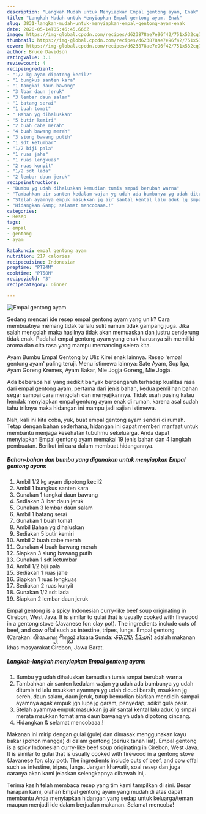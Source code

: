 ```yaml
---
description: "Langkah Mudah untuk Menyiapkan Empal gentong ayam, Enak"
title: "Langkah Mudah untuk Menyiapkan Empal gentong ayam, Enak"
slug: 3831-langkah-mudah-untuk-menyiapkan-empal-gentong-ayam-enak
date: 2020-05-14T05:46:45.666Z
image: https://img-global.cpcdn.com/recipes/d623878ae7e96f42/751x532cq70/empal-gentong-ayam-foto-resep-utama.jpg
thumbnail: https://img-global.cpcdn.com/recipes/d623878ae7e96f42/751x532cq70/empal-gentong-ayam-foto-resep-utama.jpg
cover: https://img-global.cpcdn.com/recipes/d623878ae7e96f42/751x532cq70/empal-gentong-ayam-foto-resep-utama.jpg
author: Bruce Davidson
ratingvalue: 3.1
reviewcount: 4
recipeingredient:
- "1/2 kg ayam dipotong kecil2"
- "1 bungkus santen kara"
- "1 tangkai daun bawang"
- "3 lbar daun jeruk"
- "3 lembar daun salam"
- "1 batang serai"
- "1 buah tomat"
- " Bahan yg dihaluskan"
- "5 butir kemiri"
- "2 buah cabe merah"
- "4 buah bawang merah"
- "3 siung bawang putih"
- "1 sdt ketumbar"
- "1/2 biji pala"
- "1 ruas jahe"
- "1 ruas lengkuas"
- "2 ruas kunyit"
- "1/2 sdt lada"
- "2 lembar daun jeruk"
recipeinstructions:
- "Bumbu yg udah dihaluskan kemudian tumis smpai berubah warna"
- "Tambahkan air santen kedalam wajan yg udah ada bumbunya yg udah ditumis td lalu msukkan ayamnya yg udah dicuci bersih, msukkan jg sereh, daun salam, daun jeruk, tutup kemudian biarkan mendidih sampai ayamnya agak empuk jgn lupa jg garam, penyedap, sdikit gula pasir."
- "Stelah ayamnya empuk masukkan jg air santal kental lalu aduk lg smpai merata msukkan tomat ama daun bawang yh udah dipotong cincang."
- "Hidangkan &amp; selamat mencobaaa.!"
categories:
- Resep
tags:
- empal
- gentong
- ayam

katakunci: empal gentong ayam 
nutrition: 217 calories
recipecuisine: Indonesian
preptime: "PT24M"
cooktime: "PT58M"
recipeyield: "3"
recipecategory: Dinner

---
```



![Empal gentong ayam](https://img-global.cpcdn.com/recipes/d623878ae7e96f42/751x532cq70/empal-gentong-ayam-foto-resep-utama.jpg)

Sedang mencari ide resep empal gentong ayam yang unik? Cara membuatnya memang tidak terlalu sulit namun tidak gampang juga. Jika salah mengolah maka hasilnya tidak akan memuaskan dan justru cenderung tidak enak. Padahal empal gentong ayam yang enak harusnya sih memiliki aroma dan cita rasa yang mampu memancing selera kita.

Ayam Bumbu Empal Gentong by Uliz Kirei enak lainnya. Resep &#39;empal gentong ayam&#39; paling teruji. Menu istimewa lainnya: Sate Ayam, Sop Iga, Ayam Goreng Kremes, Ayam Bakar, Mie Jogja Goreng, Mie Jogja.

Ada beberapa hal yang sedikit banyak berpengaruh terhadap kualitas rasa dari empal gentong ayam, pertama dari jenis bahan, kedua pemilihan bahan segar sampai cara mengolah dan menyajikannya. Tidak usah pusing kalau hendak menyiapkan empal gentong ayam enak di rumah, karena asal sudah tahu triknya maka hidangan ini mampu jadi sajian istimewa.


Nah, kali ini kita coba, yuk, buat empal gentong ayam sendiri di rumah. Tetap dengan bahan sederhana, hidangan ini dapat memberi manfaat untuk membantu menjaga kesehatan tubuhmu sekeluarga. Anda dapat menyiapkan Empal gentong ayam memakai 19 jenis bahan dan 4 langkah pembuatan. Berikut ini cara dalam membuat hidangannya.

<!--inarticleads1-->

##### Bahan-bahan dan bumbu yang digunakan untuk menyiapkan Empal gentong ayam:

1. Ambil 1/2 kg ayam dipotong kecil2
1. Ambil 1 bungkus santen kara
1. Gunakan 1 tangkai daun bawang
1. Sediakan 3 lbar daun jeruk
1. Gunakan 3 lembar daun salam
1. Ambil 1 batang serai
1. Gunakan 1 buah tomat
1. Ambil  Bahan yg dihaluskan
1. Sediakan 5 butir kemiri
1. Ambil 2 buah cabe merah
1. Gunakan 4 buah bawang merah
1. Siapkan 3 siung bawang putih
1. Gunakan 1 sdt ketumbar
1. Ambil 1/2 biji pala
1. Sediakan 1 ruas jahe
1. Siapkan 1 ruas lengkuas
1. Sediakan 2 ruas kunyit
1. Gunakan 1/2 sdt lada
1. Siapkan 2 lembar daun jeruk


Empal gentong is a spicy Indonesian curry-like beef soup originating in Cirebon, West Java. It is similar to gulai that is usually cooked with firewood in a gentong stove (Javanese for: clay pot). The ingredients include cuts of beef, and cow offal such as intestine, tripes, lungs. Empal gentong (Carakan: ꦲꦼꦩ꧀ꦥꦭ꧀ ꦒꦼꦤ꧀ꦛꦺꦴꦁ aksara Sunda: ᮈᮙ᮪ᮕᮜ᮪ ᮍᮨᮔ᮪ᮒᮧᮀ) adalah makanan khas masyarakat Cirebon, Jawa Barat. 

<!--inarticleads2-->

##### Langkah-langkah menyiapkan Empal gentong ayam:

1. Bumbu yg udah dihaluskan kemudian tumis smpai berubah warna
1. Tambahkan air santen kedalam wajan yg udah ada bumbunya yg udah ditumis td lalu msukkan ayamnya yg udah dicuci bersih, msukkan jg sereh, daun salam, daun jeruk, tutup kemudian biarkan mendidih sampai ayamnya agak empuk jgn lupa jg garam, penyedap, sdikit gula pasir.
1. Stelah ayamnya empuk masukkan jg air santal kental lalu aduk lg smpai merata msukkan tomat ama daun bawang yh udah dipotong cincang.
1. Hidangkan &amp; selamat mencobaaa.!


Makanan ini mirip dengan gulai (gule) dan dimasak menggunakan kayu bakar (pohon mangga) di dalam gentong (periuk tanah liat). Empal gentong is a spicy Indonesian curry-like beef soup originating in Cirebon, West Java. It is similar to gulai that is usually cooked with firewood in a gentong stove (Javanese for: clay pot). The ingredients include cuts of beef, and cow offal such as intestine, tripes, lungs. Jangan khawatir, soal resep dan juga caranya akan kami jelaskan selengkapnya dibawah ini,. 

Terima kasih telah membaca resep yang tim kami tampilkan di sini. Besar harapan kami, olahan Empal gentong ayam yang mudah di atas dapat membantu Anda menyiapkan hidangan yang sedap untuk keluarga/teman maupun menjadi ide dalam berjualan makanan. Selamat mencoba!
